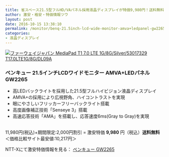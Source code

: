 ```yaml
---
title: 省スペース21.5型フルHD/VAパネル採用液晶ディスプレイが特価9,980円！送料無料！
author: 激安・格安・特価情報ツウ
layout: post
date: 2016-10-15 13:38:10
permalink: /monitor/benq-21.5inch-lcd-wide-monitor-amva+ledpanel-gw2265-9980-nttx.html
categories:
- 液晶ディスプレイ
---
```


<div class="img-bg2 img_L">
<a href="//px.a8.net/svt/ejp?a8mat=ZYP6S+8IMA3E+S1Q+BWGDT&#038;a8ejpredirect=//nttxstore.jp/_II_BQ14872521" target="_blank"><img border="0" alt="ファーウェイジャパン MediaPad T1 7.0 LTE 1G/8G/Silver/53017329 T17.0LTE1G/8G/DL09A" src="//image.nttxstore.jp/250_images/B/BQ/BQ14872521.jpg" data-recalc-dims="1" /></a>
</div>

### ベンキュー 21.5インチLCDワイドモニター AMVA+LEDパネル GW2265
<!--more-->

* 高LEDバックライトを採用した21.5型フルハイビジョン液晶ディスプレイ
* AMVA+の採用により広視野角、ハイコントラストを実現
* 眼にやさしいフリッカーフリーバックライト搭載
* 高度画像補正技術「Senseye 3」搭載
* 高速応答技術「AMA」を搭載し、応答速度6ms(Gray to Gray)を実現

<br clear="all" />11,980円(税込)+期間限定:2,000円割引 = 激安特価 <span class="tokka-price"><strong>9,980</strong></span> 円（税込）**送料無料**
＜価格比較サイト最安値:10,217円＞

NTT-Xにて激安特価情報を見る： <span class="fs150p"><a href="//px.a8.net/svt/ejp?a8mat=ZYP6S+8IMA3E+S1Q+BWGDT&#038;a8ejpredirect=//nttxstore.jp/_II_BQ14872521" target="_blank">ベンキュー GW2265</a></span>
